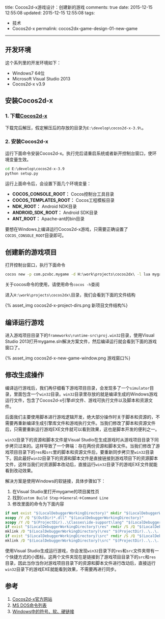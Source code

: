 title: Cocos2d-x游戏设计：创建新的游戏
comments: true
date: 2015-12-15 12:55:08
updated: 2015-12-15 12:55:08
tags:
  - 技术
  - Cocos2d-x
permalink: cocos2dx-game-design-01-new-game
---

## 开发环境
这个系列里的开发环境如下：

* Windows7 64位
* Microsoft Visual Studio 2013
* Cocos2d-x v3.9

## 安装Cocos2d-x

### 1. 下载[Cocos2d-x](http://www.cocos2d-x.org/download)

下载完后解压，假定解压后的存放的目录为`E:\develop\cocos2d-x-3.9\`。

### 2. 安装Cocos2d-x

运行下面命令安装Cocos2d-x。执行完后请重启系统或者新开控制台窗口，使环境变量生效。

<!-- more -->

``` bat
cd E:\develop\cocos2d-x-3.9
python setup.py
```

运行上面命令后，会设置下面几个环境变量：

* **COCOS_CONSOLE_ROOT：** Cocos控制台工具目录
* **COCOS_TEMPLATES_ROOT：** Cocos工程模板目录
* **NDK_ROOT：** Android NDK目录
* **ANDROID_SDK_ROOT：** Android SDK目录
* **ANT_ROOT：** Apache-ant的bin目录

要想在Windows上编译运行Cocos2d-x游戏，只需要正确设置了`COCOS_CONSOLE_ROOT`目录即可。

## 创建新的游戏项目

打开控制台窗口，执行下面命令

``` bat
cocos new -p com.pzxbc.mygame -d H:\work\projects\cocos2dx\ -l lua mygame
```

关于cocos命令的使用，请使用命令`cocos -h`查阅

进入`H:\work\projects\cocos2dx\`目录，我们会看到下面的文件结构

{% asset_img cocos2d-x-project-dirs.png 新项目文件结构%}

## 编译运行游戏

进入游戏项目目录下的`frameworks\runtime-src\proj.win32`目录，使用Visual Studio 2013打开mygame.sln解决方案文件，然后编译运行就会看到下面的游戏窗口了。

{% asset_img cocos2d-x-new-game-window.png 游戏窗口%}

## 修改生成操作

编译运行游戏后，我们再仔细看下游戏项目目录，会发现多了一个`simulator`目录，里面包含一个`win32`目录。`win32`目录里存放的就是编译生成的Windows游戏运行文件，包含了Cocos2d-x引擎dll文件、游戏可执行文件以及脚本和资源文件。

后面我们主要使用脚本进行游戏逻辑开发，绝大部分操作时关于脚本和资源的，不需要再重新编译生成引擎库文件和游戏执行文件。当我们修改了脚本和资源文件后，只需要重新运行游戏EXE文件就可以看到效果，这也是脚本开发的便利之一。

`win32`目录下的资源和脚本文件是Visual Studio在生成游戏时从游戏项目目录下同步拷贝过来的。这样导致了一个弊端：存在两份资源和脚本文件。当我们修改了游戏项目目录下的`res`和`src`里的脚本和资源文件后，要重新同步拷贝至`win32`目录下。因此最好`win32`目录下的资源和脚本文件是直接链接到游戏项目下的资源脚本文件，这样当我们对资源脚本改动后，直接运行`win32`目录下的游戏EXE文件就能看到改动效果。

解决方案是使用Windows的软链接，具体步骤如下：

1. 在Visual Studio里打开mygame的项目属性页
2. 找到`Custom Build Step`->`General`->`Command Line`
3. 修改里面的命令为下面内容

``` bat
if not exist "$(LocalDebuggerWorkingDirectory)" mkdir "$(LocalDebuggerWorkingDirectory)"
xcopy /Y /Q "$(OutDir)*.dll" "$(LocalDebuggerWorkingDirectory)"
xcopy /Y /Q "$(ProjectDir)..\Classes\ide-support\lang" "$(LocalDebuggerWorkingDirectory)"
if exist "$(LocalDebuggerWorkingDirectory)\res" rmdir /S /Q "$(LocalDebuggerWorkingDirectory)\res"
mklink /D "$(LocalDebuggerWorkingDirectory)\res" "$(ProjectDir)..\..\..\res"
if exist "$(LocalDebuggerWorkingDirectory)\src" rmdir /S /Q "$(LocalDebuggerWorkingDirectory)\src"
mklink /D "$(LocalDebuggerWorkingDirectory)\src" "$(ProjectDir)..\..\..\src"
```

使用Visual Studio生成运行游戏，你会发现`win32`目录下的`res`和`src`文件夹带有一个快捷方式的小图标。这两个文件夹现在是链接到了游戏项目目录下的`src`和`res`目录，因此当你当你对游戏项目目录下的资源和脚本文件进行改动后，直接运行`win32`目录下的游戏EXE就能看到效果，不需要再进行同步。

## 参考

1. [Cocos2d-x官方网站](http://www.cocos2d-x.org/)
2. [MS DOS命令列表](https://zh.wikipedia.org/wiki/MS-DOS%E5%91%BD%E4%BB%A4%E5%88%97%E8%A1%A8)
3. [Windows中的符号、软、硬链接](https://blog.alphatr.com/windows-mklink.html)
